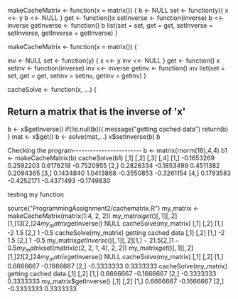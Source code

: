 
makeCacheMatrix <- function(x = matrix()) {
  b <- NULL
  set <- function(y){
  x <<- y
  b <<- NULL
  }
  get <- function()x
  setInverse <- function(inverse) b <<- inverse
  getInverse <- function() b 
  list(set = set, get = get, 
  setInverse = setInverse, 
  getInverse = getInverse)
}

makeCacheMatrix <- function(x = matrix()) {

inv <- NULL
set <- function(y) {
x <<- y
inv <<- NULL
}
get <- function() x
setinv <- function(inverse) inv <<- inverse
getinv <- function() inv
list(set = set, get = get, setinv = setinv, getinv = getinv)
}


cacheSolve <- function(x, ...) {
## Return a matrix that is the inverse of 'x'
  b <- x$getInverse()
  if(!is.null(b)){
  message("getting cached data")
  return(b)
  }
  mat <- x$get()
  b <- solve(mat,...)
  x$setInverse(b)
  b




Checking the program------------------------
b <- matrix(rnorm(16),4,4)
b1 <- makeCacheMatrix(b)
cacheSolve(b1)
[,1] [,2] [,3] [,4]
[1,] -0.1653269 0.2592203 0.6176218 -0.7520955
[2,] 0.2828334 -0.1853499 0.4511382 0.2094365
[3,] 0.1434840 1.0413868 -0.3550853 -0.3261154
[4,] 0.1793583 -0.4252171 -0.4371493 -0.1749830



testing my function

source("ProgrammingAssignment2/cachematrix.R")
my_matrix <- makeCacheMatrix(matrix(1:4, 2, 2))
my_matrix$get()
[,1] [,2]
[1,] 1 3
[2,] 2 4
my_matrix$getInverse()
NULL
cacheSolve(my_matrix)
[,1] [,2]
[1,] -2 1.5
[2,] 1 -0.5
cacheSolve(my_matrix)
getting cached data
[,1] [,2]
[1,] -2 1.5
[2,] 1 -0.5
my_matrix$getInverse()
[,1] [,2]
[1,] -2 1.5
[2,] 1 -0.5
my_matrix$set(matrix(c(2, 2, 1, 4), 2, 2))
my_matrix$get()
[,1] [,2]
[1,] 2 1
[2,] 2 4
my_matrix$getInverse()
NULL
cacheSolve(my_matrix)
[,1] [,2]
[1,] 0.6666667 -0.1666667
[2,] -0.3333333 0.3333333
cacheSolve(my_matrix)
getting cached data
[,1] [,2]
[1,] 0.6666667 -0.1666667
[2,] -0.3333333 0.3333333
my_matrix$getInverse()
[,1] [,2]
[1,] 0.6666667 -0.1666667
[2,] -0.3333333 0.3333333



